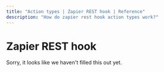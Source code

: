 ```yaml
---
title: "Action types | Zapier REST hook | Reference"
description: "How do zapier rest hook action types work?"
---
```


# Zapier REST hook

Sorry, it looks like we haven't filled this out yet.
